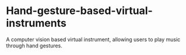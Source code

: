 # Hand-gesture-based-virtual-instruments
A computer vision based virtual instrument, allowing users to play music through hand gestures.
